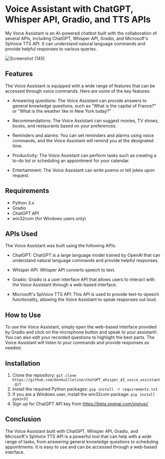 Voice Assistant with ChatGPT, Whisper API, Gradio, and TTS APIs
===============================================================

My Voice Assistant is an AI-powered chatbot built with the collaboration of several APIs, including ChatGPT, Whisper API, Gradio, and Microsoft's SpVoice TTS API. It can understand natural language commands and provide helpful responses to various queries.

![Screenshot (145)](https://user-images.githubusercontent.com/89584431/224185390-69c0e227-d88c-4612-aa4a-a130dcb76138.png)


Features
--------

The Voice Assistant is equipped with a wide range of features that can be accessed through voice commands. Here are some of the key features:

-   Answering questions: The Voice Assistant can provide answers to general knowledge questions, such as "What is the capital of France?" or "What is the weather like in New York today?"

-   Recommendations: The Voice Assistant can suggest movies, TV shows, books, and restaurants based on your preferences.

-   Reminders and alarms: You can set reminders and alarms using voice commands, and the Voice Assistant will remind you at the designated time.

-   Productivity: The Voice Assistant can perform tasks such as creating a to-do list or scheduling an appointment for your calendar.

-   Entertainment: The Voice Assistant can write poems or tell jokes upon request.

Requirements
------------

-   Python 3.x
-   Gradio
-   ChatGPT API
-   win32com (for Windows users only)

APIs Used
---------

The Voice Assistant was built using the following APIs:

-   ChatGPT: ChatGPT is a large language model trained by OpenAI that can understand natural language commands and provide helpful responses.

-   Whisper API: Whisper API converts speech to text.

-   Gradio: Gradio is a user interface API that allows users to interact with the Voice Assistant through a web-based interface.

-   Microsoft's SpVoice TTS API: This API is used to provide text-to-speech functionality, allowing the Voice Assistant to speak responses out loud.

How to Use
----------

To use the Voice Assistant, simply open the web-based interface provided by Gradio and click on the microphone button and speak to your assistant!. You can also edit your recorded questions to highlight the best parts. The Voice Assistant will listen to your commands and provide responses as needed.

Installation
------------

1.  Clone the repository: `git clone https://github.com/DonGuillotine/chatGPT_whisper_AI_voice_assistant.git`
2.  Install the required Python packages: `pip install -r requirements.txt`
3.  If you are a Windows user, install the win32com package: `pip install pywin32`
4.  Sign up for ChatGPT API key from <https://beta.openai.com/signup/>

Conclusion
----------

The Voice Assistant built with ChatGPT, Whisper API, Gradio, and Microsoft's SpVoice TTS API is a powerful tool that can help with a wide range of tasks, from answering general knowledge questions to scheduling appointments. It is easy to use and can be accessed through a web-based interface.
